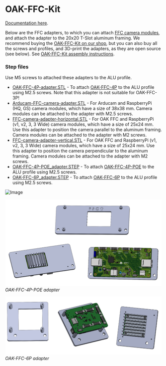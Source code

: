 # OAK-FFC-Kit

[Documentation here](https://docs.luxonis.com/projects/hardware/en/latest/pages/ffc-cameras.html#ffc-camera-mounting).

Below are the FFC adapters, to which you can attach [FFC camera modules](https://docs.luxonis.com/projects/hardware/en/latest/pages/ffc-cameras.html), and attach the adapter to the 20x20 T-Slot aluminum framing. We recommend
buying the [OAK-FFC-Kit on our shop](https://shop.luxonis.com/collections/early-access/products/oak-ffc-kit), but you can also buy all the screws and profiles, and 3D-print the adapters, as they are open source (see below). See [OAK-FFC-Kit assembly instructions](OAK-FFC-Kit_assembly_instruction.pdf).


### Step files

Use M5 screws to attached these adapters to the ALU profile.

- [OAK-FFC-4P-adapter.STL](3D_Models/OAK-FFC-4P-adapter.STL) - To attach [OAK-FFC-4P](https://docs.luxonis.com/projects/hardware/en/latest/pages/DD2090.html) to the ALU profile using M2.5 screws. Note that this adapter is not suitable for OAK-FFC-3P!
- [Arducam-FFC-camera-adapter.STL](3D_Models/Arducam-FFC-camera-adapter.STL) - For Arducam and RaspberryPi (HQ, GS) camera modules, which have a size of  38x38 mm. Camera modules can be attached to the adapter with M2.5 screws.
- [FFC-camera-adapter-horizontal.STL](3D_Models/FFC-camera-adapter-horizontal.STL) - For OAK FFC and RaspberryPi (v1, v2, 3, 3 Wide) camera modules, which have a size of 25x24 mm. Use this adapter to position the camera parallel to the aluminum framing. Camera modules can be attached to the adapter with M2 screws.
- [FFC-camera-adapter-vertical.STL](3D_Models/FFC-camera-adapter-vertical.STL) - For OAK FFC and RaspberryPi (v1, v2, 3, 3 Wide) camera modules, which have a size of 25x24 mm. Use this adapter to position the camera perpendicular to the aluminum framing. Camera modules can be attached to the adapter with M2 screws.
- [OAK-FFC-4P-POE_adapter.STEP](3D_Models/OAK-FFC-4P-POE_adapter.STEP) - To attach [OAK-FFC-4P-POE](https://docs.luxonis.com/projects/hardware/en/latest/pages/NG2093.html) to the ALU profile using M2.5 screws.
- [OAK-FFC-6P_adapter.STEP](3D_Models/OAK-FFC-6P_adapter.STEP) - To attach [OAK-FFC-6P](https://docs.luxonis.com/projects/hardware/en/latest/pages/DM3390.html) to the ALU profile using M2.5 screws.

![Image](https://user-images.githubusercontent.com/18037362/234275376-6cb9eaf5-b206-41b2-abec-9de9e71fcfaf.png)

![OAK-FFC-4P-POE_adapter](images/FFC-4P-POE-adapter.png)
*OAK-FFC-4P-POE adapter*

![OAK-FFC-6P_adapter](images/FFC-6P-adapter.png)
*OAK-FFC-6P adapter*
